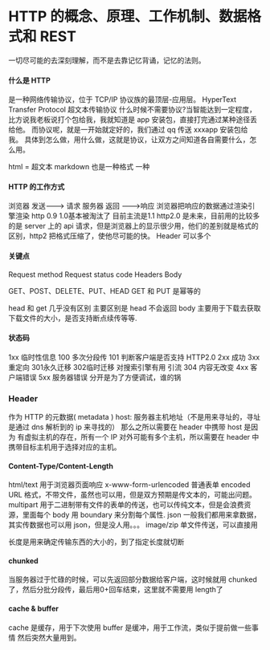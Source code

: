 # HTTP 的概念、原理、工作机制、数据格式和 REST
一切尽可能的去深刻理解，而不是去靠记忆背诵，记忆的法则。
#### 什么是 HTTP
是一种网络传输协议，位于 TCP/IP 协议族的最顶层-应用层。
HyperText  Transfer Protocol 超文本传输协议
什么时候不需要协议?当智能达到一定程度，比方说我老板说打个包给我，我就知道是 app 安装包，直接打完通过某种途径丢给他。
而协议呢，就是一开始就定好的，我们通过 qq 传送 xxxapp 安装包给我。 具体到怎么做，用什么做，这就是协议，让双方之间知道各自需要什么，怎么用。

html = 超文本
markdown 也是一种格式 一种

#### HTTP 的工作方式
浏览器 发送---> 请求   服务器 返回 --->响应
浏览器把响应的数据通过渲染引擎渲染
http 0.9 1.0基本被淘汰了 目前主流是1.1 
http2.0 是未来，目前用的比较多的是 server 上的 api 请求，但是浏览器上的显示很少用，他们的差别就是格式的区别，http2 把格式压缩了，使他尽可能的快。
Header 可以多个

#### 关键点
Request method
Request status code
Headers
Body

GET、POST、DELETE、PUT、HEAD
GET 和 PUT 是幂等的

head 和 get 几乎没有区别
主要区别是 head 不会返回 body
主要用于下载去获取下载文件的大小，是否支持断点续传等等.

#### 状态码
1xx 临时性信息 100 多次分段传  101 判断客户端是否支持 HTTP2.0
2xx 成功
3xx 重定向  301永久迁移 302临时迁移 对搜索引擎有用 引流   304 内容无改变
4xx 客户端错误
5xx 服务器错误
分开是为了方便调试，谁的锅

### Header
作为 HTTP 的元数据( metadata )
host: 服务器主机地址（不是用来寻址的，寻址是通过 dns 解析到的 ip 来寻找的）
那么之所以需要在 header 中携带 host 是因为
有虚拟主机的存在，所有一个 IP 对外可能有多个主机，所以需要在 header 中携带目标主机用于选择对应的主机。

#### Content-Type/Content-Length
html/text 用于浏览器页面响应
x-www-form-urlencoded 普通表单 encoded URL 格式，不带文件，虽然也可以用，但是双方预期是传文本的，可能出问题。
multipart 用于二进制带有文件的表单的传送，也可以传纯文本，但是会浪费资源，里面每个 body 用 boundary 来分割每个属性.
json 一般我们都用来拿数据，其实传数据也可以用 json，但是没人用。。。
image/zip   单文件传送，可以直接用 

长度是用来确定传输东西的大小的，到了指定长度就切断

#### chunked
当服务器过于忙碌的时候，可以先返回部分数据给客户端，这时候就用 chunked 了，然后分批分段传，最后用0+回车结束，这里就不需要用 length了

#### cache & buffer
cache 是缓存，用于下次使用
buffer 是缓冲，用于工作流，类似于提前做一些事情 然后突然大量用到。
